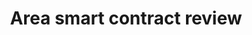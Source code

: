 ---
guid: "449F12B8-A0B5-4EA7-B5CD-7A283085999E" # Manually pick random for each episode
title: "Area smart contract review"
description: "This week we review the Area NFT smart contract, discuss the Tesla Model T, and how to find all your tokens on OpenSea for a collection and transfer them at the lowest cost with nft.life. We also discuss how to set up Mocha for list testing your code, and hacking Twitch to let you link to a video recording before it's published. We also discuss guidelines for Hardhat."
pubDate: "Tue, 21 Dec 2021 18:00:00 -0500" # 6pm New York time
itunes-explicit: "no"
itunes-episode: 3
itunes-episodeType: full

# More info
youtube-full: https://www.youtube.com/watch?v=QUzBEca2P3Q
discussion: https://twitter.com/fulldecent/status/1498795930463653894

# Timeline
timeline:
- seconds: 0
  title: Intro
- seconds: 45
  title: The agenda
- seconds: 147
  title: Area contract intro
- seconds: 442
  title: Push and pull Ether sending
- seconds: 1069
  title: Ethereum should be illegal
- seconds: 2029
  title: "Free tool: batch transfer NFTs"
- seconds: 2659
  title: Adidas drop gamed by robot?
- seconds: 4395
  title: Composing the Tweet

# File information
enclosure-url: "https://media.phor.net/csh/2021-12-21-episode-3.m4a"
enclosure-length: 98890247
enclosure-type: "audio/x-m4a"
itunes-duration: "4882"

# CSH information
badges: []

---